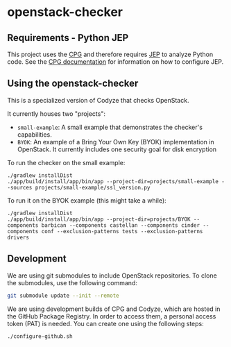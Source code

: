 # openstack-checker

## Requirements - Python JEP
This project uses the [CPG](https://github.com/Fraunhofer-AISEC/cpg) and
therefore requires [JEP](https://github.com/ninia/jep/) to analyze Python code.
See the [CPG documentation](https://github.com/Fraunhofer-AISEC/cpg/?tab=readme-ov-file#python)
for information on how to configure JEP.

## Using the openstack-checker

This is a specialized version of Codyze that checks OpenStack.

It currently houses two "projects":
- `small-example`: A small example that demonstrates the checker's capabilities.
- `BYOK`: An example of a Bring Your Own Key (BYOK) implementation in OpenStack. It currently includes one security goal for disk encryption

To run the checker on the small example:
```
./gradlew installDist
./app/build/install/app/bin/app --project-dir=projects/small-example --sources projects/small-example/ssl_version.py 
```

To run it on the BYOK example (this might take a while):
```
./gradlew installDist
./app/build/install/app/bin/app --project-dir=projects/BYOK --components barbican --components castellan --components cinder --components conf --exclusion-patterns tests --exclusion-patterns drivers
```

## Development

We are using git submodules to include OpenStack repositories. To clone the submodules, use the following command:
```bash
git submodule update --init --remote
```

We are using development builds of CPG and Codyze, which are hosted in the GitHub Package Registry. In order to access them, a personal access token (PAT) is needed. You can create one using the following steps:
```bash
./configure-github.sh
```
